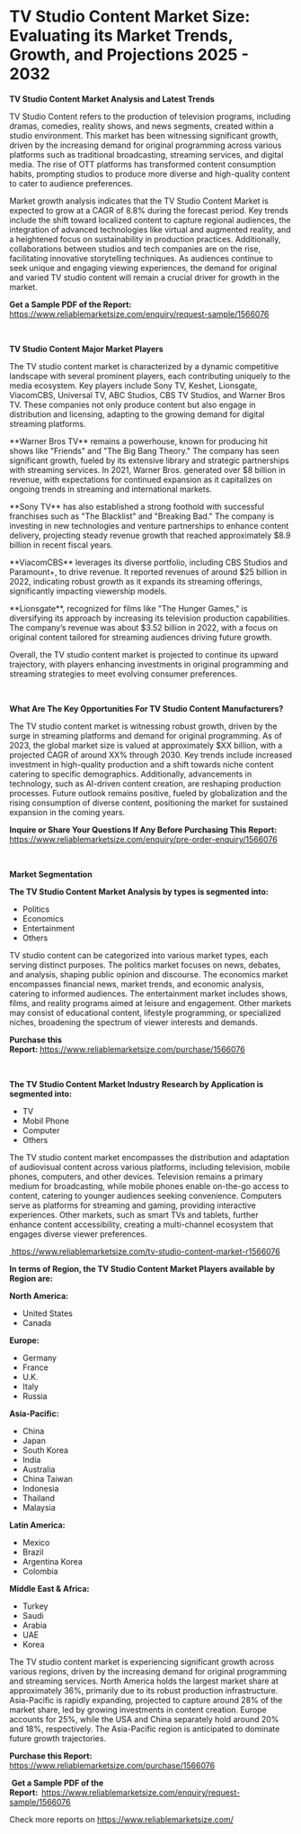 <p><h1>TV Studio Content Market Size: Evaluating its Market Trends, Growth, and Projections 2025 - 2032</h1></p><p><strong>TV Studio Content Market Analysis and Latest Trends</strong></p>
<p><p>TV Studio Content refers to the production of television programs, including dramas, comedies, reality shows, and news segments, created within a studio environment. This market has been witnessing significant growth, driven by the increasing demand for original programming across various platforms such as traditional broadcasting, streaming services, and digital media. The rise of OTT platforms has transformed content consumption habits, prompting studios to produce more diverse and high-quality content to cater to audience preferences.</p><p>Market growth analysis indicates that the TV Studio Content Market is expected to grow at a CAGR of 8.8% during the forecast period. Key trends include the shift toward localized content to capture regional audiences, the integration of advanced technologies like virtual and augmented reality, and a heightened focus on sustainability in production practices. Additionally, collaborations between studios and tech companies are on the rise, facilitating innovative storytelling techniques. As audiences continue to seek unique and engaging viewing experiences, the demand for original and varied TV studio content will remain a crucial driver for growth in the market.</p></p>
<p><strong>Get a Sample PDF of the Report:&nbsp;</strong> <a href="https://www.reliablemarketsize.com/enquiry/request-sample/1566076?utm_campaign=3456&utm_medium=2&utm_source=Github&utm_content=ia&utm_term=22032025&utm_id=tv-studio-content">https://www.reliablemarketsize.com/enquiry/request-sample/1566076</a></p>
<p>&nbsp;</p>
<p><strong>TV Studio Content Major Market Players</strong></p>
<p><p>The TV studio content market is characterized by a dynamic competitive landscape with several prominent players, each contributing uniquely to the media ecosystem. Key players include Sony TV, Keshet, Lionsgate, ViacomCBS, Universal TV, ABC Studios, CBS TV Studios, and Warner Bros TV. These companies not only produce content but also engage in distribution and licensing, adapting to the growing demand for digital streaming platforms.</p><p>**Warner Bros TV** remains a powerhouse, known for producing hit shows like "Friends" and "The Big Bang Theory." The company has seen significant growth, fueled by its extensive library and strategic partnerships with streaming services. In 2021, Warner Bros. generated over $8 billion in revenue, with expectations for continued expansion as it capitalizes on ongoing trends in streaming and international markets.</p><p>**Sony TV** has also established a strong foothold with successful franchises such as "The Blacklist" and "Breaking Bad." The company is investing in new technologies and venture partnerships to enhance content delivery, projecting steady revenue growth that reached approximately $8.9 billion in recent fiscal years. </p><p>**ViacomCBS** leverages its diverse portfolio, including CBS Studios and Paramount+, to drive revenue. It reported revenues of around $25 billion in 2022, indicating robust growth as it expands its streaming offerings, significantly impacting viewership models.</p><p>**Lionsgate**, recognized for films like "The Hunger Games," is diversifying its approach by increasing its television production capabilities. The company’s revenue was about $3.52 billion in 2022, with a focus on original content tailored for streaming audiences driving future growth.</p><p>Overall, the TV studio content market is projected to continue its upward trajectory, with players enhancing investments in original programming and streaming strategies to meet evolving consumer preferences.</p></p>
<p>&nbsp;</p>
<p><strong>What Are The Key Opportunities For TV Studio Content Manufacturers?</strong></p>
<p><p>The TV studio content market is witnessing robust growth, driven by the surge in streaming platforms and demand for original programming. As of 2023, the global market size is valued at approximately $XX billion, with a projected CAGR of around XX% through 2030. Key trends include increased investment in high-quality production and a shift towards niche content catering to specific demographics. Additionally, advancements in technology, such as AI-driven content creation, are reshaping production processes. Future outlook remains positive, fueled by globalization and the rising consumption of diverse content, positioning the market for sustained expansion in the coming years.</p></p>
<p><strong>Inquire or Share Your Questions If Any Before Purchasing This Report:</strong> <a href="https://www.reliablemarketsize.com/enquiry/pre-order-enquiry/1566076?utm_campaign=3456&utm_medium=2&utm_source=Github&utm_content=ia&utm_term=22032025&utm_id=tv-studio-content">https://www.reliablemarketsize.com/enquiry/pre-order-enquiry/1566076</a></p>
<p>&nbsp;</p>
<p><strong>Market Segmentation</strong></p>
<p><strong>The TV Studio Content Market Analysis by types is segmented into:</strong></p>
<p><ul><li>Politics</li><li>Economics</li><li>Entertainment</li><li>Others</li></ul></p>
<p><p>TV studio content can be categorized into various market types, each serving distinct purposes. The politics market focuses on news, debates, and analysis, shaping public opinion and discourse. The economics market encompasses financial news, market trends, and economic analysis, catering to informed audiences. The entertainment market includes shows, films, and reality programs aimed at leisure and engagement. Other markets may consist of educational content, lifestyle programming, or specialized niches, broadening the spectrum of viewer interests and demands.</p></p>
<p><strong>Purchase this Report:&nbsp;</strong><a href="https://www.reliablemarketsize.com/purchase/1566076?utm_campaign=3456&utm_medium=2&utm_source=Github&utm_content=ia&utm_term=22032025&utm_id=tv-studio-content">https://www.reliablemarketsize.com/purchase/1566076</a></p>
<p>&nbsp;</p>
<p><strong>The TV Studio Content Market Industry Research by Application is segmented into:</strong></p>
<p><ul><li>TV</li><li>Mobil Phone</li><li>Computer</li><li>Others</li></ul></p>
<p><p>The TV studio content market encompasses the distribution and adaptation of audiovisual content across various platforms, including television, mobile phones, computers, and other devices. Television remains a primary medium for broadcasting, while mobile phones enable on-the-go access to content, catering to younger audiences seeking convenience. Computers serve as platforms for streaming and gaming, providing interactive experiences. Other markets, such as smart TVs and tablets, further enhance content accessibility, creating a multi-channel ecosystem that engages diverse viewer preferences.</p></p>
<p><a href="https://www.reliablemarketsize.com/tv-studio-content-market-r1566076?utm_campaign=3456&utm_medium=2&utm_source=Github&utm_content=ia&utm_term=22032025&utm_id=tv-studio-content">&nbsp;https://www.reliablemarketsize.com/tv-studio-content-market-r1566076</a></p>
<p><strong>In terms of Region, the TV Studio Content Market Players available by Region are:</strong></p>
<p>
    <p> <strong> North America: </strong>
        <ul>
            <li>United States</li>
            <li>Canada</li>
        </ul>
        </p> 
    <p> <strong> Europe: </strong>
        <ul>
            <li>Germany</li>
            <li>France</li>
            <li>U.K.</li>
            <li>Italy</li>
            <li>Russia</li>
        </ul>
        </p> 
    <p> <strong> Asia-Pacific: </strong>
        <ul>
            <li>China</li>
            <li>Japan</li>
            <li>South Korea</li>
            <li>India</li>
            <li>Australia</li>
            <li>China Taiwan</li>
            <li>Indonesia</li>
            <li>Thailand</li>
            <li>Malaysia</li>
        </ul>
        </p> 
    <p> <strong> Latin America: </strong>
        <ul>
            <li>Mexico</li>
            <li>Brazil</li>
            <li>Argentina Korea</li>
            <li>Colombia</li>
        </ul>
        </p> 
    <p> <strong> Middle East & Africa: </strong>
        <ul>
            <li>Turkey</li>
            <li>Saudi</li>
            <li>Arabia</li>
            <li>UAE</li>
            <li>Korea</li>
        </ul>
    </p>
    </p>
<p><p>The TV studio content market is experiencing significant growth across various regions, driven by the increasing demand for original programming and streaming services. North America holds the largest market share at approximately 36%, primarily due to its robust production infrastructure. Asia-Pacific is rapidly expanding, projected to capture around 28% of the market share, led by growing investments in content creation. Europe accounts for 25%, while the USA and China separately hold around 20% and 18%, respectively. The Asia-Pacific region is anticipated to dominate future growth trajectories.</p></p>
<p><strong>Purchase this Report: </strong><a href="https://www.reliablemarketsize.com/purchase/1566076?utm_campaign=3456&utm_medium=2&utm_source=Github&utm_content=ia&utm_term=22032025&utm_id=tv-studio-content">https://www.reliablemarketsize.com/purchase/1566076</a></p>
<p>&nbsp;<strong>Get a Sample PDF of the Report:&nbsp;&nbsp;</strong><a href="https://www.reliablemarketsize.com/enquiry/request-sample/1566076?utm_campaign=3456&utm_medium=2&utm_source=Github&utm_content=ia&utm_term=22032025&utm_id=tv-studio-content">https://www.reliablemarketsize.com/enquiry/request-sample/1566076</a></p>
<p><strong></strong></p>
<p>Check more reports on <a href="https://www.reliablemarketsize.com/?utm_campaign=3456&utm_medium=2&utm_source=Github&utm_content=ia&utm_term=22032025&utm_id=tv-studio-content">https://www.reliablemarketsize.com/</a></p>